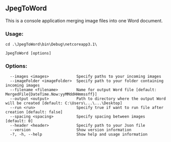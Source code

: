﻿## JpegToWord

This is a console application merging image files into one Word document.

### Usage:

```
cd .\JpegToWord\bin\Debug\netcoreapp3.1\
```

```
JpegToWord [options]
```

### Options:
```
  --images <images>            Specify paths to your incoming images
  --imageFolder <imageFolder>  Specify path to your folder containing incoming images
  --filename <filename>        Name for output Word file [default: MergedFile{DateTime.Now:yyMMddHHmmssff}]
  --output <output>            Path to directory where the output Word will be created [default: C:\Users\...\...\Desktop]
  --run <run>                  Specify true if want to run file after creation [default: false]
  --spacing <spacing>          Specify spacing between images [default: 0]
  --header <header>            Specify path to your Json file
  --version                    Show version information
  -?, -h, --help               Show help and usage information
  ```


